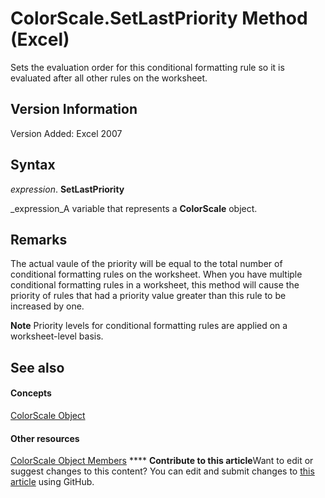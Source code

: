 
# ColorScale.SetLastPriority Method (Excel)

Sets the evaluation order for this conditional formatting rule so it is evaluated after all other rules on the worksheet.


## Version Information

Version Added: Excel 2007 


## Syntax

 _expression_. **SetLastPriority**

 _expression_A variable that represents a  **ColorScale** object.


## Remarks

The actual vaule of the priority will be equal to the total number of conditional formatting rules on the worksheet. When you have multiple conditional formatting rules in a worksheet, this method will cause the priority of rules that had a priority value greater than this rule to be increased by one.


**Note**  Priority levels for conditional formatting rules are applied on a worksheet-level basis.


## See also


#### Concepts


 [ColorScale Object](3982b041-9178-7a45-7453-c88963501a3c.md)
#### Other resources


 [ColorScale Object Members](e14df078-3af6-a32e-d66f-3410b7bdb4d4.md)
****   **Contribute to this article**Want to edit or suggest changes to this content? You can edit and submit changes to  [this article](https://github.com/jhershey00/VBA_Excel_Test/OpenXMLCon/articles/01c64e4d-98e8-3647-5e06-23fd1000757b.md) using GitHub.

